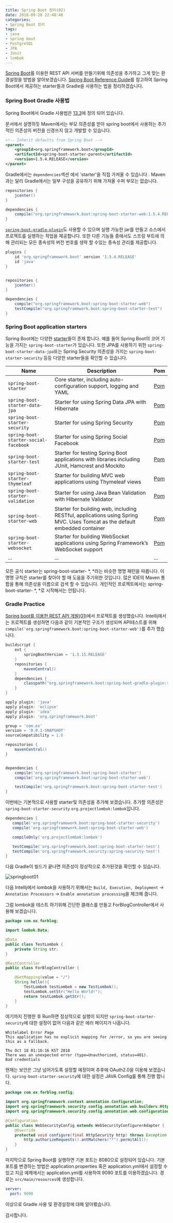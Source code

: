 ```yaml
---
title: Spring Boot 정리(02)
date: 2018-09-28 22:48:48
categories:
- Spring Boot 정리
tags:
- java
- spring boot
- PostgreSQL
- JPA
- JUnit
- lombok
---
```


[Spring Boot](http://spring.io/projects/spring-boot)를 이용한 REST API 서버를 만들기위해 의존성을 추가하고 그게 맞는 환경설정을 방법을 알아보겠습니다. [Spring Boot Reference Guide](https://docs.spring.io/spring-boot/docs/1.5.4.RELEASE/reference/htmlsingle/#getting-started)를 참고하여 Spring Boot에서 제공하는 starter들과 Gradle을 사용하는 법을 정리하겠습니다.
<!--more-->  



### Spring Boot  Gradle 사용법

Spring Boot에서 Gradle 사용법은 [13.3](https://docs.spring.io/spring-boot/docs/1.5.4.RELEASE/reference/htmlsingle/#using-boot-gradle)에 정의 되어 있습니다. 

문서에서 설명하듯 Maven에서는 부모 의존성를 받아 spring boot에서 사용하는 추가적인 의존성의 버전을 신경쓰지 않고 개발할 수 있습니다. 

```xml
<!-- Inherit defaults from Spring Boot -->
<parent>
    <groupId>org.springframework.boot</groupId>
    <artifactId>spring-boot-starter-parent</artifactId>
    <version>1.5.4.RELEASE</version>
</parent>
```

Gradle에서는 `dependencies`섹션 에서 'starter'을 직접 가져올 수 있습니다 . Maven과는 달리 Gradle에서는 일부 구성을 공유하기 위해 가져올 수퍼 부모는 없습니다.

```groovy
repositories {
    jcenter()
}

dependencies {
    compile("org.springframework.boot:spring-boot-starter-web:1.5.4.RELEASE")
}
```

[`spring-boot-gradle-plugin`](https://docs.spring.io/spring-boot/docs/1.5.4.RELEASE/reference/htmlsingle/#build-tool-plugins-gradle-plugin)도 사용할 수 있으며 실행 가능한 jar를 만들고 소스에서 프로젝트를 실행하는 작업을 제공합니다. 또한 다른 기능들 중에서도 스프링 부트에 의해 관리되는 모든 종속성의 버전 번호를 생략 할 수있는 종속성 관리를 제공합니다.

```groovy
plugins {
    id 'org.springframework.boot' version '1.5.4.RELEASE'
    id 'java'
}


repositories {
    jcenter()
}

dependencies {
    compile("org.springframework.boot:spring-boot-starter-web")
    testCompile("org.springframework.boot:spring-boot-starter-test")
}
```



### Spring Boot application starters

Spring Boot에는 다양한 [starter](https://docs.spring.io/spring-boot/docs/1.5.4.RELEASE/reference/htmlsingle/#using-boot-starter)들이 존재 합니다. 예를 들어 Spring Boot의 코어 기능을 가지는 `spring-boot-starter`가 있습니다. 또한 JPA를 사용하기 위한 `spring-boot-starter-data-jpa`또는 Spring Security 의존성을 가지는 `spring-boot-starter-security` 등등 다양한 starter들을 확인할 수 있습니다.

| Name                                  | Description                                                  | Pom                                                          |
| ------------------------------------- | ------------------------------------------------------------ | ------------------------------------------------------------ |
| `spring-boot-starter`                 | Core starter, including auto-configuration support, logging and YAML | [Pom](https://github.com/spring-projects/spring-boot/tree/v1.5.4.RELEASE/spring-boot-starters/spring-boot-starter/pom.xml) |
| `spring-boot-starter-data-jpa`        | Starter for using Spring Data JPA with Hibernate             | [Pom](https://github.com/spring-projects/spring-boot/tree/v1.5.4.RELEASE/spring-boot-starters/spring-boot-starter-data-jpa/pom.xml) |
| `spring-boot-starter-security`        | Starter for using Spring Security                            | [Pom](https://github.com/spring-projects/spring-boot/tree/v1.5.4.RELEASE/spring-boot-starters/spring-boot-starter-security/pom.xml) |
| `spring-boot-starter-social-facebook` | Starter for using Spring Social Facebook                     | [Pom](https://github.com/spring-projects/spring-boot/tree/v1.5.4.RELEASE/spring-boot-starters/spring-boot-starter-social-facebook/pom.xml) |
| `spring-boot-starter-test`            | Starter for testing Spring Boot applications with libraries including JUnit, Hamcrest and Mockito | [Pom](https://github.com/spring-projects/spring-boot/tree/v1.5.4.RELEASE/spring-boot-starters/spring-boot-starter-test/pom.xml) |
| `spring-boot-starter-thymeleaf`       | Starter for building MVC web applications using Thymeleaf views | [Pom](https://github.com/spring-projects/spring-boot/tree/v1.5.4.RELEASE/spring-boot-starters/spring-boot-starter-thymeleaf/pom.xml) |
| `spring-boot-starter-validation`      | Starter for using Java Bean Validation with Hibernate Validator | [Pom](https://github.com/spring-projects/spring-boot/tree/v1.5.4.RELEASE/spring-boot-starters/spring-boot-starter-validation/pom.xml) |
| `spring-boot-starter-web`             | Starter for building web, including RESTful, applications using Spring MVC. Uses Tomcat as the default embedded container | [Pom](https://github.com/spring-projects/spring-boot/tree/v1.5.4.RELEASE/spring-boot-starters/spring-boot-starter-web/pom.xml) |
| `spring-boot-starter-websocket`       | Starter for building WebSocket applications using Spring Framework’s WebSocket support | [Pom](https://github.com/spring-projects/spring-boot/tree/v1.5.4.RELEASE/spring-boot-starters/spring-boot-starter-websocket/pom.xml) |
| ...                                   | ...                                                          | ...                                                          |

모든 공식 starter는 spring-boot-starter- *, *라는 비슷한 명명 패턴을 따릅니다. 이 명명 규칙은 starter를 찾아야 할 때 도움을 주기위한 것입니다. 많은 IDE의 Maven 통합을 통해 의존성을 이름으로 검색 할 수 있습니다. 개인적인 프로젝트에서는 spring-boot-starter- *, *로 시작해서는 안됩니다. 

### Gradle Practice

[Spring boot를 이용한 REST API 개발(01)](https://hsoh1990.github.io/2018/08/30/spring-boot-start-01/)에서 프로젝트를 생성했습니다. Intellij에서는 프로젝트를 생성하면 다음과 같이 기본적인 구조가 생성되며 API테스트를 위해 `compile('org.springframework.boot:spring-boot-starter-web')`를 추가 했습니다.

```groovy
buildscript {
	ext {
		springBootVersion = '1.5.15.RELEASE'
	}
	repositories {
		mavenCentral()
	}
	dependencies {
		classpath("org.springframework.boot:spring-boot-gradle-plugin:${springBootVersion}")
	}
}

apply plugin: 'java'
apply plugin: 'eclipse'
apply plugin: 'idea'
apply plugin: 'org.springframework.boot'

group = 'com.ex'
version = '0.0.1-SNAPSHOT'
sourceCompatibility = 1.8

repositories {
	mavenCentral()
}


dependencies {
	compile('org.springframework.boot:spring-boot-starter')
	compile('org.springframework.boot:spring-boot-starter-web')

	testCompile('org.springframework.boot:spring-boot-starter-test')
}

```



이번에는 기본적으로 사용할 starter및 의존성을 추가해 보겠습니다. 추가할 의존성은 `spring-boot-starter-security` `org.projectlombok:lombok`입니다.

```groovy
dependencies {
   compile('org.springframework.boot:spring-boot-starter-security')
   compile('org.springframework.boot:spring-boot-starter-web')

   compileOnly('org.projectlombok:lombok')

   testCompile('org.springframework.boot:spring-boot-starter-test')
   testCompile('org.springframework.security:spring-security-test')
}
```

다음 Gradle이 빌드가 끝나면 의존성이 정상적으로 추가된것을 확인할 수 있습니다.

![springboot01](https://user-images.githubusercontent.com/33083822/47100747-2a723580-d273-11e8-8d18-42bf26a3206c.png)

다음 Intellij에서 lombok을 사용하기 위해서는 `Build, Execution, Deployment` ->  `Annotation Processors` -> `Enable annotation processing`을 체크해 줍니다.

그럼 lombok을 테스트 하기위해 간단한 클래스를 만들고 ForBlogController에서 사용해 보겠습니다.

```java
package com.ex.forblog;

import lombok.Data;

@Data
public class TestLombok {
    private String str;
}
```

```java
@RestController
public class ForBlogController {

    @GetMapping(value = "/")
    String hello(){
        TestLombok testLombok = new TestLombok();
        testLombok.setStr("Hello World!");
        return testLombok.getStr();
    }
}
```

여기까지 진행한 후 Run하면 정상적으로 실행이 되지만 `spring-boot-starter-security`에 대한 설정이 없어 다음과 같은 에러 페이지가 나옵니다.

```web-idl
Whitelabel Error Page
This application has no explicit mapping for /error, so you are seeing this as a fallback.

Thu Oct 18 01:16:16 KST 2018
There was an unexpected error (type=Unauthorized, status=401).
Bad credentials
```

현재는 보안은 그냥 넘어가도록 설정할 예정이며 추후에 OAuth2.0을 이용해 보겠습니다. `spring-boot-starter-security`에 대한 설정은 JAVA Config를 통해 진행 합니다.

```java
package com.ex.forblog.config;

import org.springframework.context.annotation.Configuration;
import org.springframework.security.config.annotation.web.builders.HttpSecurity;
import org.springframework.security.config.annotation.web.configuration.WebSecurityConfigurerAdapter;

@Configuration
public class WebSecurityConfig extends WebSecurityConfigurerAdapter {
    @Override
    protected void configure(final HttpSecurity http) throws Exception {
        http.authorizeRequests().antMatchers("*").permitAll();
    }
}
```

마지막으로 Spring Boot를 실행하면 기본 포트는 8080으로 설정되어 있습니다. 기본 포트를 변경하는 방법은 application.properties 혹은 application.yml에서 설정할 수 있고 지금 예제에서는 application.yml를 사용하여 9090 포트를 이용하겠습니다. 경로는 `src/main/resources`에 생성합니다.

```yml
server:
  port: 9090
```

이상으로 Gradle 사용 및 환경설정에 대해 알아봤습니다.

감사합니다.